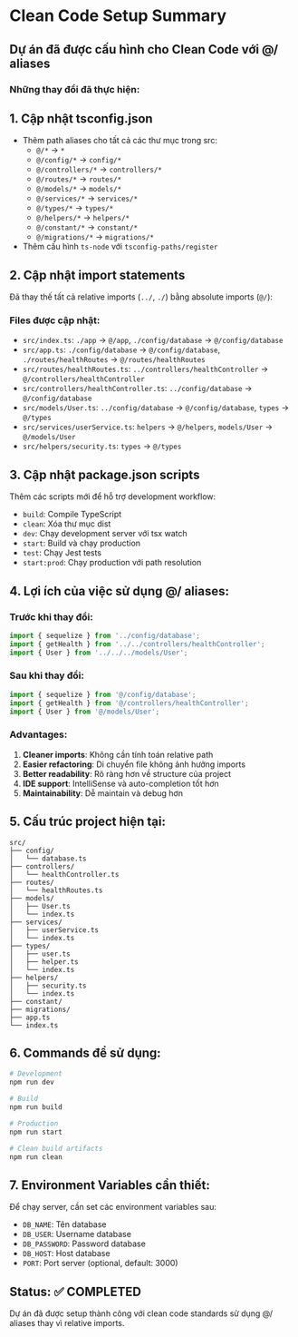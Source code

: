 # Clean Code Setup Summary

## Dự án đã được cấu hình cho Clean Code với @/ aliases

### Những thay đổi đã thực hiện:

## 1. Cập nhật tsconfig.json
- Thêm path aliases cho tất cả các thư mục trong src:
  - `@/*` → `*`
  - `@/config/*` → `config/*`
  - `@/controllers/*` → `controllers/*`
  - `@/routes/*` → `routes/*`
  - `@/models/*` → `models/*`
  - `@/services/*` → `services/*`
  - `@/types/*` → `types/*`
  - `@/helpers/*` → `helpers/*`
  - `@/constant/*` → `constant/*`
  - `@/migrations/*` → `migrations/*`
- Thêm cấu hình `ts-node` với `tsconfig-paths/register`

## 2. Cập nhật import statements
Đã thay thế tất cả relative imports (`../`, `./`) bằng absolute imports (`@/`):

### Files được cập nhật:
- `src/index.ts`: `./app` → `@/app`, `./config/database` → `@/config/database`
- `src/app.ts`: `./config/database` → `@/config/database`, `./routes/healthRoutes` → `@/routes/healthRoutes`
- `src/routes/healthRoutes.ts`: `../controllers/healthController` → `@/controllers/healthController`
- `src/controllers/healthController.ts`: `../config/database` → `@/config/database`
- `src/models/User.ts`: `../config/database` → `@/config/database`, `types` → `@/types`
- `src/services/userService.ts`: `helpers` → `@/helpers`, `models/User` → `@/models/User`
- `src/helpers/security.ts`: `types` → `@/types`

## 3. Cập nhật package.json scripts
Thêm các scripts mới để hỗ trợ development workflow:
- `build`: Compile TypeScript
- `clean`: Xóa thư mục dist
- `dev`: Chạy development server với tsx watch
- `start`: Build và chạy production
- `test`: Chạy Jest tests
- `start:prod`: Chạy production với path resolution

## 4. Lợi ích của việc sử dụng @/ aliases:

### Trước khi thay đổi:
```typescript
import { sequelize } from '../config/database';
import { getHealth } from '../../controllers/healthController';
import { User } from '../../../models/User';
```

### Sau khi thay đổi:
```typescript
import { sequelize } from '@/config/database';
import { getHealth } from '@/controllers/healthController';
import { User } from '@/models/User';
```

### Advantages:
1. **Cleaner imports**: Không cần tính toán relative path
2. **Easier refactoring**: Di chuyển file không ảnh hưởng imports
3. **Better readability**: Rõ ràng hơn về structure của project
4. **IDE support**: IntelliSense và auto-completion tốt hơn
5. **Maintainability**: Dễ maintain và debug hơn

## 5. Cấu trúc project hiện tại:
```
src/
├── config/
│   └── database.ts
├── controllers/
│   └── healthController.ts
├── routes/
│   └── healthRoutes.ts
├── models/
│   ├── User.ts
│   └── index.ts
├── services/
│   ├── userService.ts
│   └── index.ts
├── types/
│   ├── user.ts
│   ├── helper.ts
│   └── index.ts
├── helpers/
│   ├── security.ts
│   └── index.ts
├── constant/
├── migrations/
├── app.ts
└── index.ts
```

## 6. Commands để sử dụng:
```bash
# Development
npm run dev

# Build
npm run build

# Production
npm run start

# Clean build artifacts
npm run clean
```

## 7. Environment Variables cần thiết:
Để chạy server, cần set các environment variables sau:
- `DB_NAME`: Tên database
- `DB_USER`: Username database
- `DB_PASSWORD`: Password database
- `DB_HOST`: Host database
- `PORT`: Port server (optional, default: 3000)

## Status: ✅ COMPLETED
Dự án đã được setup thành công với clean code standards sử dụng @/ aliases thay vì relative imports. 